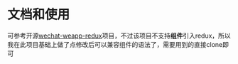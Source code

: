# 文档和使用
可参考开源[wechat-weapp-redux](https://github.com/charleyw/wechat-weapp-redux)项目，不过该项目不支持**组件**引入redux，所以我在此项目基础上做了点修改后可以兼容组件的语法了，需要用到的直接clone即可
